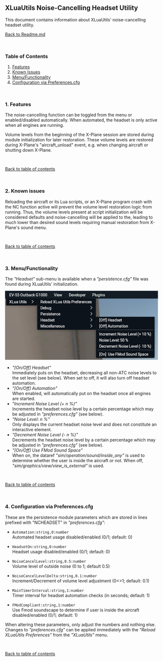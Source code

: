 ## XLuaUtils Noise-Cancelling Headset Utility

This document contains information about XLuaUtils' noise-cancelling headset utility.

[Back to Readme.md](../README.md) 

&nbsp;

<a name="toc"></a>
### Table of Contents
1. [Features](#1)  
2. [Known Issues](#2)  
3. [Menu/Functionality](#3)   
4. [Configuration via Preferences.cfg](#4)   

&nbsp;

<a name="1"></a>
### 1. Features

The noise-cancelling function can be toggled from the menu or enabled/disabled automatically. When automated, the headset is only active when all engines are running.

Volume levels from the beginning of the X-Plane session are stored during module initialization for later restoration. These volume levels are restored during X-Plane's "aircraft_unload" event, e.g. when changing aircraft or shutting down X-Plane.

&nbsp;

[Back to table of contents](#toc)

&nbsp;

<a name="2"></a>
### 2. Known issues

Reloading the aircraft or its Lua scripts, or an X-Plane program crash with the NC function active will prevent the volume level restoration logic from running. Thus, the volume levels present at script initialization will be considered defaults and noise-cancelling will be applied to the, leading to much lower than desired sound levels requiring manual restoration from X-Plane's sound menu.

&nbsp;

[Back to table of contents](#toc)

&nbsp;

<a name="3"></a>
### 3. Menu/Functionality

The _"Headset"_ sub-menu is available when a _"persistence.cfg"_ file was found during XLuaUtils' initialization.

![XLuaUtils NCHeadset Menu](Images/XLuaUtils_NCHeadset.jpg  "XLuaUtils NCHeadset Menu")

- _"[On/Off] Headset"_   
Immediately puts on the headset, decreasing all non-ATC noise levels to the set level (see below). When set to off, it will also turn off headset automation.
- _"[On/Off] Automation"_   
When enabled, will automatically put on the headset once all engines are started.
- _"Increment Noise Level (+ n %)"_   
Increments the headset noise level by a certain percentage which may be adjusted in _"preferences.cfg"_ (see below).
- _"Noise Level: n %"_   
Only displays the current headset noise level and does not constitute an interactive element.
- _"Decrement Noise Level (- n %)"_   
Decrements the  headset noise level by a certain percentage which may be adjusted in _"preferences.cfg"_ (see below).
- _"[On/Off] Use FMod Sound Space"_   
When on, the dataref *"sim/operation/sound/inside_any"* is used to determine whether the user is inside the aircraft or not. When off, *"sim/graphics/view/view_is_external"* is used.

&nbsp;

[Back to table of contents](#toc)

&nbsp;

<a name="4"></a>
### 4. Configuration via Preferences.cfg

These are the persistence module parameters which are stored in lines prefixed with "NCHEADSET" in _"preferences.cfg"_:

- `Automation:string,0:number`   
Automated headset usage disabled/enabled (0/1; default: 0)

- `HeadsetOn:string,0:number`   
Headset usage disabled/enabled (0/1; default: 0)

- `NoiseCancelLevel:string,0.5:number`   
Volume level of outside noise (0 to 1; default 0.5)

- `NoiseCancelLevelDelta:string,0.1:number`   
Increment/Decrement of volume level adjustment (0<>1; default: 0.1)

- `MainTimerInterval:string,1:number`   
Timer interval for headset automation checks (in seconds; default: 1)

- `FModCompliant:string,1:number`   
Use Fmod soundscape to determine if user is inside the aircraft disabled/enabled  (0/1; default: 1)

When altering these parameters, only adjust the numbers and nothing else.   
Changes to _"preferences.cfg"_ can be applied immediately with the _"Reload XLuaUtils Preferences"_ from the _"XLuaUtils"_ menu.

&nbsp;

[Back to table of contents](#toc)

&nbsp;
